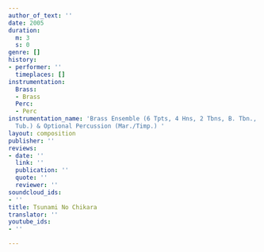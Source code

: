 ```yaml
---
author_of_text: ''
date: 2005
duration:
  m: 3
  s: 0
genre: []
history:
- performer: ''
  timeplaces: []
instrumentation:
  Brass:
  - Brass
  Perc:
  - Perc
instrumentation_name: 'Brass Ensemble (6 Tpts, 4 Hns, 2 Tbns, B. Tbn., 2 Euph., 2
  Tub.) & Optional Percussion (Mar./Timp.) '
layout: composition
publisher: ''
reviews:
- date: ''
  link: ''
  publication: ''
  quote: ''
  reviewer: ''
soundcloud_ids:
- ''
title: Tsunami No Chikara
translator: ''
youtube_ids:
- ''

---
```

